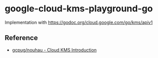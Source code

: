 # google-cloud-kms-playground-go

Implementation with https://godoc.org/cloud.google.com/go/kms/apiv1

## Reference

- [gcpug/nouhau - Cloud KMS Introduction](https://github.com/gcpug/nouhau/blob/master/cloudkms/poem/introduction/README.md)
